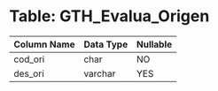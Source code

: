 # Table: GTH_Evalua_Origen

| Column Name | Data Type | Nullable |
|-------------|-----------|----------|
| cod_ori | char | NO |
| des_ori | varchar | YES |
